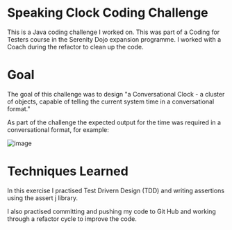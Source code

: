 # Speaking Clock Coding Challenge

This is a Java coding challenge I worked on. This was part of a Coding for Testers course in the Serenity Dojo expansion programme. I worked with a Coach during the refactor to clean up the code.  

# Goal 

The goal of this challenge was to design "a Conversational Clock - a cluster of objects, capable of telling the current system time in a conversational format."

As part of the challenge the expected output for the time was required in a conversational format, for example: 

![image](https://github.com/Kiwi156/SpeakingClockCodingChallenge/assets/73317499/d59105d2-018a-46dd-914b-c92851e4d981)


# Techniques Learned 

In this exercise I practised Test Drivern Design (TDD) and writing assertions using the assert j library. 

I also practised committing and pushing my code to Git Hub and working through a refactor cycle to improve the code.  
